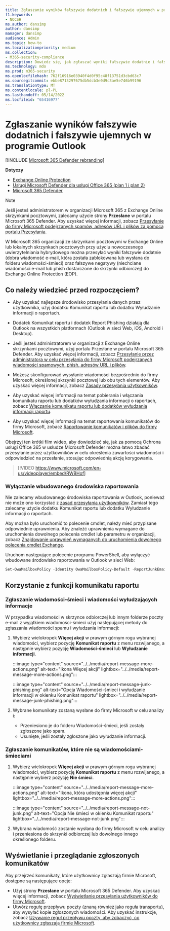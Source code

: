 ```yaml
---
title: Zgłaszanie wyników fałszywie dodatnich i fałszywie ujemnych w programie Outlook
f1.keywords:
- NOCSH
ms.author: dansimp
author: dansimp
manager: dansimp
audience: Admin
ms.topic: how-to
ms.localizationpriority: medium
ms.collection:
- M365-security-compliance
description: Dowiedz się, jak zgłaszać wyniki fałszywie dodatnie i fałszywie ujemne w Outlook przy użyciu funkcji Komunikat raportu.
ms.technology: mdo
ms.prod: m365-security
ms.openlocfilehash: 762f16916e03940f4d0f95c48f13751d3cbd63c7
ms.sourcegitcommit: ebbe8713297675db5dcb3e0d9c3ae5e746b99196
ms.translationtype: MT
ms.contentlocale: pl-PL
ms.lasthandoff: 05/14/2022
ms.locfileid: "65416977"
---
```

# <a name="report-false-positives-and-false-negatives-in-outlook"></a>Zgłaszanie wyników fałszywie dodatnich i fałszywie ujemnych w programie Outlook

[!INCLUDE [Microsoft 365 Defender rebranding](../includes/microsoft-defender-for-office.md)]

**Dotyczy**
- [Exchange Online Protection](exchange-online-protection-overview.md)
- [Usługi Microsoft Defender dla usługi Office 365 (plan 1 i plan 2)](defender-for-office-365.md)
- [Microsoft 365 Defender](../defender/microsoft-365-defender.md)

> [!NOTE]
> Jeśli jesteś administratorem w organizacji Microsoft 365 z Exchange Online skrzynkami pocztowymi, zalecamy użycie strony **Przesłane** w portalu Microsoft 365 Defender. Aby uzyskać więcej informacji, zobacz [Przesyłanie do firmy Microsoft podejrzanych spamów, adresów URL i plików za pomocą portalu Przesyłania](admin-submission.md).

W Microsoft 365 organizacji ze skrzynkami pocztowymi w Exchange Online lub lokalnych skrzynkach pocztowych przy użyciu nowoczesnego uwierzytelniania hybrydowego można przesyłać wyniki fałszywie dodatnie (dobra wiadomość e-mail, która została zablokowana lub wysłana do folderu wiadomości-śmieci) oraz fałszywe negatywy (niechciane wiadomości e-mail lub phish dostarczone do skrzynki odbiorczej) do Exchange Online Protection (EOP).

## <a name="what-do-you-need-to-know-before-you-begin"></a>Co należy wiedzieć przed rozpoczęciem?

- Aby uzyskać najlepsze środowisko przesyłania danych przez użytkownika, użyj dodatku Komunikat raportu lub dodatku Wyłudzanie informacji o raportach.

- Dodatek Komunikat raportu i dodatek Report Phishing działają dla Outlook na wszystkich platformach (Outlook w sieci Web, iOS, Android i Desktop).

- Jeśli jesteś administratorem w organizacji z Exchange Online skrzynkami pocztowymi, użyj portalu Przesłane w portalu Microsoft 365 Defender. Aby uzyskać więcej informacji, zobacz [Przesyłanie przez administratora w celu przesyłania do firmy Microsoft podejrzanych wiadomości spamowych, phish, adresów URL i plików](admin-submission.md).

- Możesz skonfigurować wysyłanie wiadomości bezpośrednio do firmy Microsoft, określonej skrzynki pocztowej lub obu tych elementów. Aby uzyskać więcej informacji, zobacz [Zasady przesyłania użytkowników](user-submission.md).

- Aby uzyskać więcej informacji na temat pobierania i włączania komunikatu raportu lub dodatków wyłudzania informacji o raportach, zobacz [Włączanie komunikatu raportu lub dodatków wyłudzania informacji raportu](enable-the-report-message-add-in.md).

- Aby uzyskać więcej informacji na temat raportowania komunikatów do firmy Microsoft, zobacz [Raportowanie komunikatów i plików do firmy Microsoft](report-junk-email-messages-to-microsoft.md).

Obejrzyj ten krótki film wideo, aby dowiedzieć się, jak za pomocą Ochrona usługi Office 365 w usłudze Microsoft Defender można łatwo zbadać przesyłanie przez użytkowników w celu określenia zawartości wiadomości i odpowiedzieć na przesłanie, stosując odpowiednią akcję korygowania. 
> [!VIDEO https://www.microsoft.com/en-us/videoplayer/embed/RWBHof]

### <a name="turn-off-the-built-in-reporting-experience"></a>Wyłączanie wbudowanego środowiska raportowania

Nie zalecamy wbudowanego środowiska raportowania w Outlook, ponieważ nie może ono korzystać z [zasad przesyłania użytkowników](./user-submission.md). Zamiast tego zalecamy użycie dodatku Komunikat raportu lub dodatku Wyłudzanie informacji o raportach.

Aby można było uruchomić to polecenie cmdlet, należy mieć przypisane odpowiednie uprawnienia. Aby znaleźć uprawnienia wymagane do uruchomienia dowolnego polecenia cmdlet lub parametru w organizacji, zobacz [Znajdowanie uprawnień wymaganych do uruchomienia dowolnego polecenia cmdlet Exchange](/powershell/exchange/find-exchange-cmdlet-permissions).

Uruchom następujące polecenie programu PowerShell, aby wyłączyć wbudowane środowisko raportowania w Outlook w sieci Web:

```powershell
Set-OwaMailboxPolicy -Identity OwaMailboxPolicy-Default -ReportJunkEmailEnabled $false
```

## <a name="use-the-report-message-feature"></a>Korzystanie z funkcji komunikatu raportu

### <a name="report-junk-and-phishing-messages"></a>Zgłaszanie wiadomości-śmieci i wiadomości wyłudzających informacje

W przypadku wiadomości w skrzynce odbiorczej lub innym folderze poczty e-mail z wyjątkiem wiadomości-śmieci użyj następującej metody do zgłaszania wiadomości spamu i wyłudzania informacji:

1. Wybierz wielokropek **Więcej akcji** w prawym górnym rogu wybranej wiadomości, wybierz pozycję **Komunikat raportu** z menu rozwijanego, a następnie wybierz pozycję **Wiadomości-śmieci** lub **Wyłudzanie informacji**.

   :::image type="content" source="../../media/report-message-more-actions.png" alt-text="Ikona Więcej akcji" lightbox="../../media/report-message-more-actions.png":::

   :::image type="content" source="../../media/report-message-junk-phishing.png" alt-text="Opcja Wiadomości-śmieci i wyłudzanie informacji w okienku Komunikat raportu" lightbox="../../media/report-message-junk-phishing.png":::

2. Wybrane komunikaty zostaną wysłane do firmy Microsoft w celu analizy i:
   - Przeniesiono je do folderu Wiadomości-śmieci, jeśli zostały zgłoszone jako spam.
   - Usunięte, jeśli zostały zgłoszone jako wyłudzanie informacji.

### <a name="report-messages-that-are-not-junk"></a>Zgłaszanie komunikatów, które nie są wiadomościami-śmieciami

1. Wybierz wielokropek **Więcej akcji** w prawym górnym rogu wybranej wiadomości, wybierz pozycję **Komunikat raportu** z menu rozwijanego, a następnie wybierz pozycję **Nie śmieci**.

   :::image type="content" source="../../media/report-message-more-actions.png" alt-text="Ikona, która udostępnia więcej akcji" lightbox="../../media/report-message-more-actions.png":::

   :::image type="content" source="../../media/report-message-not-junk.png" alt-text="Opcja Nie śmieci w okienku Komunikat raportu" lightbox="../../media/report-message-not-junk.png":::

2. Wybrana wiadomość zostanie wysłana do firmy Microsoft w celu analizy i przeniesiona do skrzynki odbiorczej lub dowolnego innego określonego folderu.

## <a name="view-and-review-reported-messages"></a>Wyświetlanie i przeglądanie zgłoszonych komunikatów

Aby przejrzeć komunikaty, które użytkownicy zgłaszają firmie Microsoft, dostępne są następujące opcje:

- Użyj strony **Przesłane** w portalu Microsoft 365 Defender. Aby uzyskać więcej informacji, zobacz [Wyświetlanie przesyłania użytkowników do firmy Microsoft](admin-submission.md#view-user-submissions-to-microsoft).
- Utwórz regułę przepływu poczty (znaną również jako reguła transportu), aby wysyłać kopie zgłoszonych wiadomości. Aby uzyskać instrukcje, zobacz [Używanie reguł przepływu poczty, aby zobaczyć, co użytkownicy zgłaszają firmie Microsoft](/exchange/security-and-compliance/mail-flow-rules/use-rules-to-see-what-users-are-reporting-to-microsoft).
